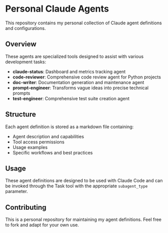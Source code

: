 # Personal Claude Agents

This repository contains my personal collection of Claude agent definitions and configurations.

## Overview

These agents are specialized tools designed to assist with various development tasks:

- **claude-status**: Dashboard and metrics tracking agent
- **code-reviewer**: Comprehensive code review agent for Python projects
- **doc-writer**: Documentation generation and maintenance agent
- **prompt-engineer**: Transforms vague ideas into precise technical prompts
- **test-engineer**: Comprehensive test suite creation agent

## Structure

Each agent definition is stored as a markdown file containing:
- Agent description and capabilities
- Tool access permissions
- Usage examples
- Specific workflows and best practices

## Usage

These agent definitions are designed to be used with Claude Code and can be invoked through the Task tool with the appropriate `subagent_type` parameter.

## Contributing

This is a personal repository for maintaining my agent definitions. Feel free to fork and adapt for your own use.